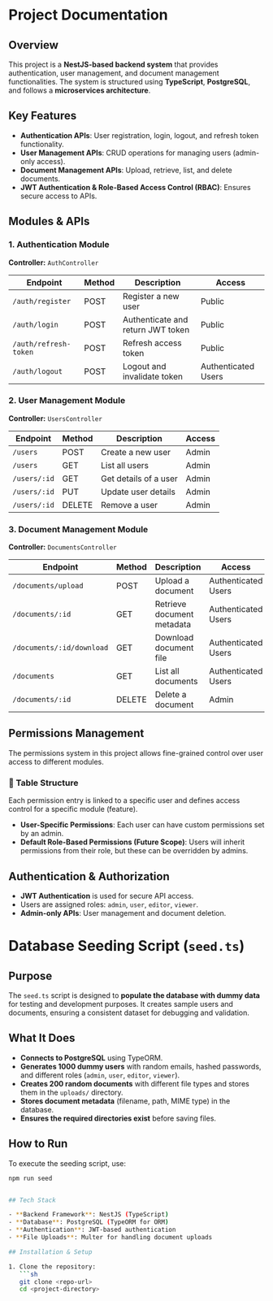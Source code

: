# Project Documentation

## Overview

This project is a **NestJS-based backend system** that provides authentication, user management, and document management functionalities. The system is structured using **TypeScript**, **PostgreSQL**, and follows a **microservices architecture**.

## Key Features

- **Authentication APIs**: User registration, login, logout, and refresh token functionality.
- **User Management APIs**: CRUD operations for managing users (admin-only access).
- **Document Management APIs**: Upload, retrieve, list, and delete documents.
- **JWT Authentication & Role-Based Access Control (RBAC)**: Ensures secure access to APIs.

## Modules & APIs

### 1. Authentication Module

**Controller:** `AuthController`

| Endpoint              | Method | Description                       | Access              |
| --------------------- | ------ | --------------------------------- | ------------------- |
| `/auth/register`      | POST   | Register a new user               | Public              |
| `/auth/login`         | POST   | Authenticate and return JWT token | Public              |
| `/auth/refresh-token` | POST   | Refresh access token              | Public              |
| `/auth/logout`        | POST   | Logout and invalidate token       | Authenticated Users |

### 2. User Management Module

**Controller:** `UsersController`

| Endpoint     | Method | Description           | Access |
| ------------ | ------ | --------------------- | ------ |
| `/users`     | POST   | Create a new user     | Admin  |
| `/users`     | GET    | List all users        | Admin  |
| `/users/:id` | GET    | Get details of a user | Admin  |
| `/users/:id` | PUT    | Update user details   | Admin  |
| `/users/:id` | DELETE | Remove a user         | Admin  |

### 3. Document Management Module

**Controller:** `DocumentsController`

| Endpoint                  | Method | Description                | Access              |
| ------------------------- | ------ | -------------------------- | ------------------- |
| `/documents/upload`       | POST   | Upload a document          | Authenticated Users |
| `/documents/:id`          | GET    | Retrieve document metadata | Authenticated Users |
| `/documents/:id/download` | GET    | Download document file     | Authenticated Users |
| `/documents`              | GET    | List all documents         | Authenticated Users |
| `/documents/:id`          | DELETE | Delete a document          | Admin               |

## Permissions Management

The permissions system in this project allows fine-grained control over user access to different modules.

### 🔹 Table Structure

Each permission entry is linked to a specific user and defines access control for a specific module (feature).

- **User-Specific Permissions**: Each user can have custom permissions set by an admin.
- **Default Role-Based Permissions (Future Scope)**: Users will inherit permissions from their role, but these can be overridden by admins.

## Authentication & Authorization

- **JWT Authentication** is used for secure API access.
- Users are assigned roles: `admin`, `user`, `editor`, `viewer`.
- **Admin-only APIs**: User management and document deletion.

# Database Seeding Script (`seed.ts`)

## Purpose

The `seed.ts` script is designed to **populate the database with dummy data** for testing and development purposes. It creates sample users and documents, ensuring a consistent dataset for debugging and validation.

## What It Does

- **Connects to PostgreSQL** using TypeORM.
- **Generates 1000 dummy users** with random emails, hashed passwords, and different roles (`admin`, `user`, `editor`, `viewer`).
- **Creates 200 random documents** with different file types and stores them in the `uploads/` directory.
- **Stores document metadata** (filename, path, MIME type) in the database.
- **Ensures the required directories exist** before saving files.

## How to Run

To execute the seeding script, use:

````sh
npm run seed


## Tech Stack

- **Backend Framework**: NestJS (TypeScript)
- **Database**: PostgreSQL (TypeORM for ORM)
- **Authentication**: JWT-based authentication
- **File Uploads**: Multer for handling document uploads

## Installation & Setup

1. Clone the repository:
   ```sh
   git clone <repo-url>
   cd <project-directory>
````
